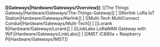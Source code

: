 **[[Gateways|Hardware/Gateways/Overview]]:**
[[The Things Gateway|Hardware/Gateways/The-Things-Gateway]] |
[[Kerlink LoRa IoT Station|Hardware/Gateways/Kerlink]] |
[[Multi-Tech MultiConnect Conduit|Hardware/Gateways/Multi-Tech]] |
[[Lorank 8|Hardware/Gateways/Lorank]] |
[[LinkLabs LoRaWAN Gateway with WiFi|Hardware/Gateways/LinkLabs]] |
[[IMST IC880a + Raspberry Pi|Hardware/Gateways/IMST]]
